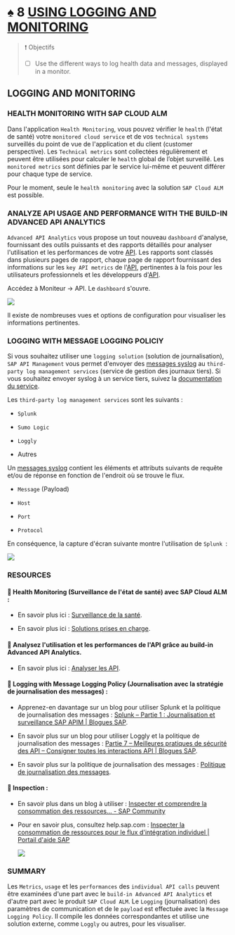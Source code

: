 # ♠ 8 [USING LOGGING AND MONITORING](https://learning.sap.com/learning-journeys/developing-with-sap-integration-suite/using-logging-and-monitoring_e83faa28-1ebd-41e5-87b7-1a053c336b36)

> :exclamation: Objectifs
>
> - [ ] Use the different ways to log health data and messages, displayed in a monitor.

## LOGGING AND MONITORING

### HEALTH MONITORING WITH SAP CLOUD ALM

Dans l'application `Health Monitoring`, vous pouvez vérifier le `health` (l'état de santé) votre `monitored cloud service` et de vos `technical systems` surveillés du point de vue de l'application et du client (customer perspective). Les `Technical metrics` sont collectées régulièrement et peuvent être utilisées pour calculer le `health` global de l’objet surveillé. Les `monitored metrics` sont définies par le service lui-même et peuvent différer pour chaque type de service.

Pour le moment, seule le `health monitoring` avec la solution `SAP Cloud ALM` est possible.

### ANALYZE API USAGE AND PERFORMANCE WITH THE BUILD-IN ADVANCED API ANALYTICS

`Advanced API Analytics` vous propose un tout nouveau `dashboard` d'analyse, fournissant des outils puissants et des rapports détaillés pour analyser l'utilisation et les performances de votre [API](../☼%20UNIT%200%20-%20Lexicon/♠%20API.md). Les rapports sont classés dans plusieurs pages de rapport, chaque page de rapport fournissant des informations sur les `key API metrics` de l'[API](../☼%20UNIT%200%20-%20Lexicon/♠%20API.md), pertinentes à la fois pour les utilisateurs professionnels et les développeurs d'[API](../☼%20UNIT%200%20-%20Lexicon/♠%20API.md).

Accédez à Moniteur → API. Le `dashboard` s'ouvre.

![](./RESSOURCES/CLD900_U3_L7_01.png)

Il existe de nombreuses vues et options de configuration pour visualiser les informations pertinentes.

### LOGGING WITH MESSAGE LOGGING POLICIY

Si vous souhaitez utiliser une `logging solution` (solution de journalisation), `SAP API Management` vous permet d'envoyer des [messages syslog](../☼%20UNIT%200%20-%20Lexicon/♠%20Messages%20Syslog.md) au `third-party log management services` (service de gestion des journaux tiers). Si vous souhaitez envoyer syslog à un service tiers, suivez la [documentation du service](https://help.sap.com/docs/sap-api-management/sap-api-management/message-logging-policy?version=Cloud).

Les `third-party log management services` sont les suivants :

- `Splunk`

- `Sumo Logic`

- `Loggly`

- Autres

Un [messages syslog](../☼%20UNIT%200%20-%20Lexicon/♠%20Messages%20Syslog.md) contient les éléments et attributs suivants de requête et/ou de réponse en fonction de l'endroit où se trouve le flux.

- `Message` (Payload)

- `Host`

- `Port`

- `Protocol`

En conséquence, la capture d'écran suivante montre l'utilisation de `Splunk `:

![](./RESSOURCES/CLD900_20_U3L8_002_scr.png)

### RESOURCES

#### :small_red_triangle_down: Health Monitoring (Surveillance de l'état de santé) avec SAP Cloud ALM :

- En savoir plus ici : [Surveillance de la santé](https://support.sap.com/en/alm/sap-cloud-alm/operations/expert-portal/health-monitoring.html).

- En savoir plus ici : [Solutions prises en charge](https://help.sap.com/docs/cloud-alm/setup-administration/supported-solutions).

#### :small_red_triangle_down: Analysez l'utilisation et les performances de l'API grâce au build-in Advanced API Analytics.

- En savoir plus ici : [Analyser les API](https://help.sap.com/docs/SAP_CLOUD_PLATFORM_API_MANAGEMENT/66d066d903c2473f81ec33acfe2ccdb4/7712c611015045afb47d7c244fffee63.html?locale=en-US).

#### :small_red_triangle_down: Logging with Message Logging Policy (Journalisation avec la stratégie de journalisation des messages) :

- Apprenez-en davantage sur un blog pour utiliser Splunk et la politique de journalisation des messages : [Splunk – Partie 1 : Journalisation et surveillance SAP APIM | Blogues SAP](https://blogs.sap.com/2020/05/12/splunk-part-1-sap-apim-logging-monitoring/).

- En savoir plus sur un blog pour utiliser Loggly et la politique de journalisation des messages : [Partie 7 – Meilleures pratiques de sécurité des API – Consigner toutes les interactions API | Blogues SAP](https://blogs.sap.com/2017/08/21/sap-cloud-platform-api-management-log-all-api-interactions/).

- En savoir plus sur la politique de journalisation des messages : [Politique de journalisation des messages](https://help.sap.com/doc/66d066d903c2473f81ec33acfe2ccdb4/Cloud/en-US/6407ae7701814caa8a5107bdc3f44fe2.html).

#### :small_red_triangle_down: Inspection :

- En savoir plus dans un blog à utiliser : [Inspecter et comprendre la consommation des ressources... - SAP Community](https://community.sap.com/t5/technology-blogs-by-sap/inspecting-and-understanding-resource-consumption-of-your-integration/ba-p/13567246)

- Pour en savoir plus, consultez help.sap.com : [Inspecter la consommation de ressources pour le flux d'intégration individuel | Portail d'aide SAP](https://help.sap.com/docs/cloud-integration/sap-cloud-integration/inspect-resource-consumption-for-individual-integration-flow?q=Inspect%20Resource%20Consumption)

  ![](./RESSOURCES/CLD900_U3_L7_02.png)

### SUMMARY

Les `Metrics`, `usage` et les `performances` des `individual API calls` peuvent être examinées d'une part avec le `build-in Advanced API Analytics` et d'autre part avec le produit `SAP Cloud ALM`. Le `Logging` (journalisation) des paramètres de communication et de le `payload` est effectuée avec la `Message Logging Policy`. Il compile les données correspondantes et utilise une solution externe, comme `Loggly` ou autres, pour les visualiser.
